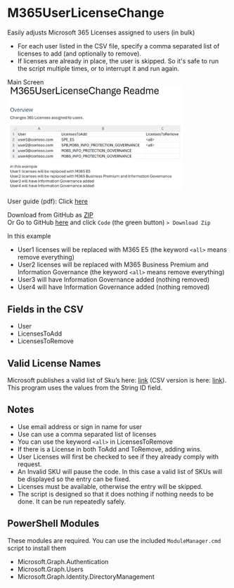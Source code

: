 # M365UserLicenseChange

Easily adjusts Microsoft 365 Licenses assigned to users (in bulk)  

- For each user listed in the CSV file, specify a comma separated list of licenses to add (and optionally to remove).  
- If licenses are already in place, the user is skipped.  So it's safe to run the script multiple times, or to interrupt it and run again.

Main Screen  
<img src=https://raw.githubusercontent.com/ITAutomator/Assets/main/M365UserLicenseChange/M365UserLicenseChange.png alt="screenshot" width="400">

User guide (pdf): Click [here](https://github.com/ITAutomator/M365UserLicenseChange/blob/main/M365UserLicenseChange%20Readme.pdf)  

Download from GitHub as [ZIP](https://github.com/ITAutomator/M365UserLicenseChange/archive/refs/heads/main.zip)  
Or Go to GitHub [here](https://github.com/ITAutomator/M365UserLicenseChange) and click `Code` (the green button) `> Download Zip`  

In this example  

- User1 licenses will be replaced with M365 E5 (the keyword `<all>` means remove everything)
- User2 licenses will be replaced with M365 Business Premium and Information Governance (the keyword `<all>` means remove everything)
- User3 will have Information Governance added (nothing removed)
- User4 will have Information Governance added (nothing removed)

## Fields in the CSV

- User
- LicensesToAdd
- LicensesToRemove

## Valid License Names

Microsoft publishes a valid list of Sku’s here: [link](https://learn.microsoft.com/en-us/entra/identity/users/licensing-service-plan-reference) (CSV version is here: [link](https://download.microsoft.com/download/e/3/e/e3e9faf2-f28b-490a-9ada-c6089a1fc5b0/Product%20names%20and%20service%20plan%20identifiers%20for%20licensing.csv)).  
This program uses the values from the String ID field.

## Notes

- Use email address or sign in name for user
- Use can use a comma separated list of licenses
- You can use the keyword `<all>` in LicensesToRemove 
- If there is a License in both ToAdd and ToRemove, adding wins.
- User Licenses will first be checked to see if they already comply with request.
- An Invalid SKU will pause the code.  In this case a valid list of SKUs will be displayed so the entry can be fixed.
- Licenses must be available, otherwise the entry will be skipped.
- The script is designed so that it does nothing if nothing needs to be done.  It can be run repeatedly safely.

## PowerShell Modules

These modules are required.  You can use the included `ModuleManager.cmd` script to install them  

- Microsoft.Graph.Authentication
- Microsoft.Graph.Users
- Microsoft.Graph.Identity.DirectoryManagement
